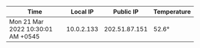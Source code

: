 | Time     | Local IP | Public IP | Temperature |
| ----------- | ----------- | ----------- | ----------- |
| Mon 21 Mar 2022 10:30:01 AM +0545      | 10.0.2.133     | 202.51.87.151  | 52.6° |
